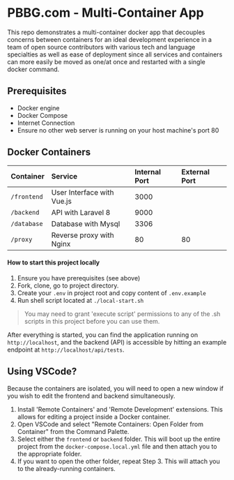 PBBG.com - Multi-Container App
===============
This repo demonstrates a multi-container docker app that decouples concerns between containers for an ideal development
experience in a team of open source contributors with various tech and language specialties as well as ease of deployment
since all services and containers can more easily be moved as one/at once and restarted with a single docker command.

## Prerequisites
* Docker engine
* Docker Compose
* Internet Connection
* Ensure no other web server is running on your host machine's port 80

## Docker Containers
| Container     | Service                         | Internal Port |External Port|
|:--------------|:--------------------------------|:--------------|:------------|
| `/frontend`   | User Interface with Vue.js      | 3000          |             |
| `/backend`    | API with Laravel 8              | 9000          |             |
| `/database`   | Database with Mysql             | 3306          |             |
| `/proxy`      | Reverse proxy with Nginx        | 80            |80           |

#### How to start this project locally
1. Ensure you have prerequisites (see above)
2. Fork, clone, go to project directory.
3. Create your `.env` in project root and copy content of `.env.example`
4. Run shell script located at `./local-start.sh`
> You may need to grant 'execute script' permissions to any of the .sh scripts in this project before you can use them.

After everything is started, you can find the application running on `http://localhost`, and the backend (API) is
accessible by hitting an example endpoint at `http://localhost/api/tests`.

## Using VSCode?
Because the containers are isolated, you will need to open a new window if you wish to edit the frontend and backend simultaneously.

1. Install 'Remote Containers' and 'Remote Development' extensions. This allows for editing a project inside a Docker container.
2. Open VSCode and select "Remote Containers: Open Folder from Container" from the Command Palette.
3. Select either the `frontend` or `backend` folder. This will boot up the entire project from the `docker-compose.local.yml` file and then attach you to the appropriate folder.
4. If you want to open the other folder, repeat Step 3. This will attach you to the already-running containers.
